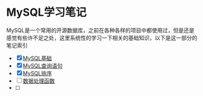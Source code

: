 # MySQL学习笔记

MySQL是一个常用的开源数据库，之前在各种各样的项目中都使用过，但是还是感觉有些许不足之处，这里系统性的学习一下相关的基础知识，以下是这一部分的笔记索引

- [x] [MySQL基础](MySQL基础.md)
- [x] [MySQL查询语句](MySQL查询语句)
- [x] [MySQL排序](MySQL排序.md)
- [ ] [数据处理函数](数据处理函数.md)
- [ ] 
